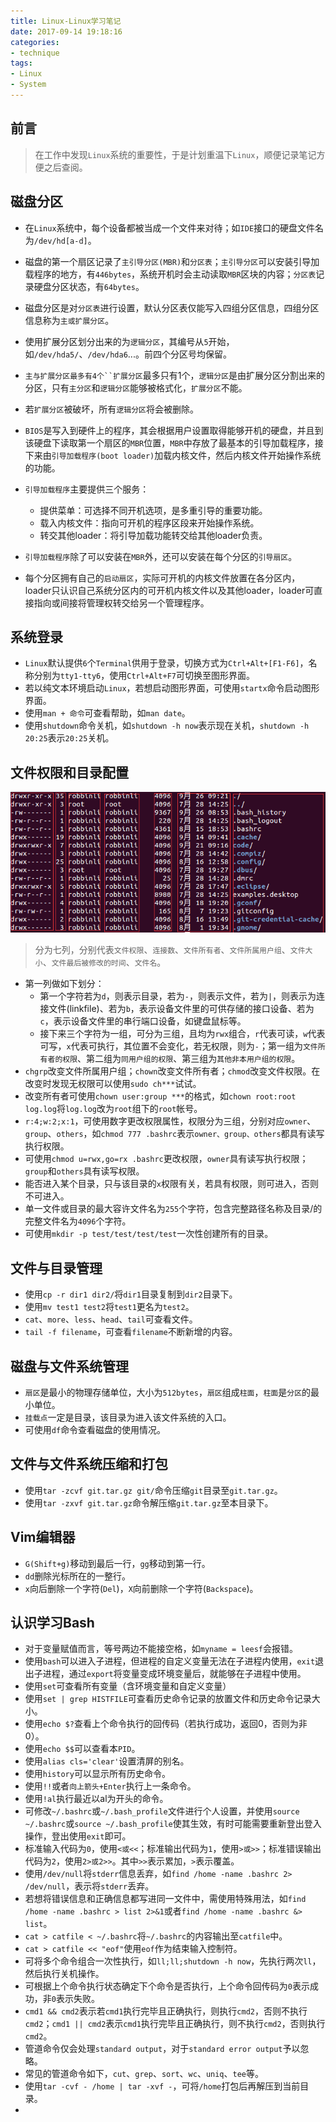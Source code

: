```yaml
---
title: Linux-Linux学习笔记
date: 2017-09-14 19:18:16
categories:
- technique
tags:
- Linux
- System
---
```


## 前言
> 在工作中发现`Linux`系统的重要性，于是计划重温下`Linux`，顺便记录笔记方便之后查阅。

## 磁盘分区

* 在`Linux`系统中，每个设备都被当成一个文件来对待；如`IDE`接口的硬盘文件名为`/dev/hd[a-d]`。
* 磁盘的第一个扇区记录了`主引导分区(MBR)`和`分区表`；`主引导分区`可以安装引导加载程序的地方，有`446bytes`，系统开机时会主动读取`MBR`区块的内容；`分区表`记录硬盘分区状态，有`64bytes`。
* 磁盘分区是对`分区表`进行设置，默认分区表仅能写入四组分区信息，四组分区信息称为`主或扩展分区`。
* 使用扩展分区划分出来的为`逻辑分区`，其编号从`5`开始，如`/dev/hda5/`、`/dev/hda6`...。前四个分区号均保留。
* `主与扩展分区最多有4个``扩展分区`最多只有1个，`逻辑分区`是由扩展分区分割出来的分区，只有`主分区`和`逻辑分区`能够被格式化，`扩展分区`不能。
* 若`扩展分区`被破坏，所有`逻辑分区`将会被删除。
* `BIOS`是写入到硬件上的程序，其会根据用户设置取得能够开机的硬盘，并且到该硬盘下读取第一个扇区的`MBR`位置，`MBR`中存放了最基本的引导加载程序，接下来由`引导加载程序(boot loader)`加载内核文件，然后内核文件开始操作系统的功能。
* `引导加载程序`主要提供三个服务：
	* 提供菜单：可选择不同开机选项，是多重引导的重要功能。
	* 载入内核文件：指向可开机的程序区段来开始操作系统。
	* 转交其他loader：将引导加载功能转交给其他loader负责。

* `引导加载程序`除了可以安装在`MBR`外，还可以安装在每个分区的`引导扇区`。
* 每个分区拥有自己的`启动扇区`，实际可开机的内核文件放置在各分区内，loader只认识自己系统分区内的可开机内核文件以及其他loader，loader可直接指向或间接将管理权转交给另一个管理程序。

## 系统登录

* `Linux`默认提供`6`个`Terminal`供用于登录，切换方式为`Ctrl+Alt+[F1-F6]`，名称分别为`tty1-tty6`，使用`Ctrl+Alt+F7`可切换至图形界面。
* 若以纯文本环境启动`Linux`，若想启动图形界面，可使用`startx`命令启动图形界面。
* 使用`man + 命令`可查看帮助，如`man date`。
* 使用`shutdown`命令关机，如`shutdown -h now`表示现在关机，`shutdown -h 20:25`表示`20:25`关机。

## 文件权限和目录配置

![Markdown](https://raw.githubusercontent.com/leesf/blogPhotos/master/file-permissions.png)

> 分为七列，分别代表`文件权限`、`连接数`、`文件所有者`、`文件所属用户组`、`文件大小`、`文件最后被修改的时间`、`文件名`。

* 第一列做如下划分：
	* 第一个字符若为`d`，则表示目录，若为`-`，则表示文件，若为`|`，则表示为连接文件(linkfile)、若为`b`，表示设备文件里的可供存储的接口设备、若为`c`，表示设备文件里的串行端口设备，如键盘鼠标等。
	* 接下来三个字符为一组，可分为三组，且均为`rwx`组合，`r`代表可读，`w`代表可写，`x`代表可执行，其位置不会变化，若无权限，则为`-`；第一组为`文件所有者的权限`、第二组为`同用户组的权限`、第三组为`其他非本用户组的权限`。
* `chgrp`改变文件所属用户组；`chown`改变文件所有者；`chmod`改变文件权限。在改变时发现无权限可以使用`sudo ch***`试试。
* 改变所有者可使用`chown user:group ***`的格式，如`chown root:root log.log`将`log.log`改为`root`组下的`root`帐号。
* `r:4;w:2;x:1`，可使用数字更改权限属性，权限分为三组，分别对应`owner`、`group`、`others`，如`chmod 777 .bashrc`表示`owner、group、others`都具有读写执行权限。
* 可使用`chmod u=rwx,go=rx .bashrc`更改权限，`owner`具有读写执行权限；`group`和`others`具有读写权限。
* 能否进入某个目录，只与该目录的`x`权限有关，若具有权限，则可进入，否则不可进入。
* 单一文件或目录的最大容许文件名为`255`个字符，包含完整路径名称及目录/的完整文件名为`4096`个字符。
* 可使用`mkdir -p test/test/test/test`一次性创建所有的目录。


## 文件与目录管理

* 使用`cp -r dir1 dir2/`将`dir1`目录复制到`dir2`目录下。
* 使用`mv test1 test2`将`test1`更名为`test2`。
* `cat`、`more`、`less`、`head`、`tail`可查看文件。
* `tail -f filename`，可查看`filename`不断新增的内容。 

## 磁盘与文件系统管理

* `扇区`是最小的物理存储单位，大小为`512bytes`，`扇区`组成`柱面`，`柱面`是`分区`的最小单位。
* `挂载点`一定是目录，该目录为进入该文件系统的入口。 
* 可使用`df`命令查看磁盘的使用情况。

## 文件与文件系统压缩和打包

* 使用`tar -zcvf git.tar.gz git/`命令压缩`git`目录至`git.tar.gz`。
* 使用`tar -zxvf git.tar.gz`命令解压缩`git.tar.gz`至本目录下。

## Vim编辑器

* `G(Shift+g)`移动到最后一行，`gg`移动到第一行。
* `dd`删除光标所在的一整行。
* `x`向后删除一个字符(`Del`)，`X`向前删除一个字符(`Backspace`)。

## 认识学习Bash

* 对于变量赋值而言，等号两边不能接空格，如`myname = leesf`会报错。
* 使用`bash`可以进入子进程，但进程的自定义变量无法在子进程内使用，`exit`退出子进程，通过`export`将变量变成环境变量后，就能够在子进程中使用。
* 使用`set`可查看所有变量（含环境变量和自定义变量）
* 使用`set | grep HISTFILE`可查看历史命令记录的放置文件和历史命令记录大小。
* 使用`echo $?`查看上个命令执行的回传码（若执行成功，返回0，否则为非0）。
* 使用`echo $$`可以查看本`PID`。
* 使用`alias cls='clear'`设置清屏的别名。
* 使用`history`可以显示所有历史命令。
* 使用`!!`或者`向上箭头+Enter`执行上一条命令。
* 使用`!al`执行最近以al为开头的命令。
* 可修改`~/.bashrc`或`~/.bash_profile`文件进行个人设置，并使用`source ~/.bashrc`或`source ~/.bash_profile`使其生效，有时可能需要重新登出登入操作，登出使用`exit`即可。
* 标准输入代码为`0`，使用`<或<<`；标准输出代码为`1`，使用`>或>>`；标准错误输出代码为`2`，使用`2>或2>>`。其中`>>`表示累加，`>`表示覆盖。
* 使用`/dev/null`将`stderr`信息丢弃，如`find /home -name .bashrc 2> /dev/null`，表示将`stderr`丢弃。
* 若想将错误信息和正确信息都写进同一文件中，需使用特殊用法，如`find /home -name .bashrc > list 2>&1`或者`find /home -name .bashrc &> list`。
* `cat > catfile < ~/.bashrc`将`~/.bashrc`的内容输出至`catfile`中。
* `cat > catfile << "eof"`使用`eof`作为结束输入控制符。
* 可将多个命令组合一次性执行，如`ll;ll;shutdown -h now`，先执行两次`ll`，然后执行关机操作。
* 可根据上个命令执行状态确定下个命令是否执行，上个命令回传码为`0`表示成功，非`0`表示失败。
* `cmd1 && cmd2`表示若`cmd1`执行完毕且正确执行，则执行`cmd2`，否则不执行`cmd2`；`cmd1 || cmd2`表示`cmd1`执行完毕且正确执行，则不执行`cmd2`，否则执行`cmd2`。
* 管道命令仅会处理`standard output`，对于`standard error output`予以忽略。
* 常见的管道命令如下，`cut`、`grep`、`sort`、`wc`、`uniq`、`tee`等。
* 使用`tar -cvf - /home | tar -xvf -`，可将`/home`打包后再解压到当前目录。
* 